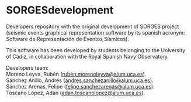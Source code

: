 # SORGESdevelopment
Developers repository with the original development of SORGES project<br> 
(seismic events graphical representation software by its spanish acronym: Software de Representación de Eventos Sísmicos).

This software has been developed by students belonging to the University of Cádiz, 
in collaboration with the Royal Spanish Navy Observatory.

Developers team:<br>
Moreno Leyva, Rubén    (ruben.morenoleyva@alum.uca.es).<br>
Sánchez Anillo, Andrés (andres.sanchezanillo@alum.uca.es).<br>
Sánchez Arenas, Felipe (felipe.sanchezarenas@alum.uca.es).<br>
Toscano López, Adán    (adan.toscanolopez@alum.uca.es).<br>
